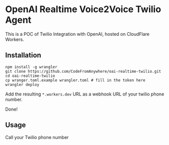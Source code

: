 # OpenAI Realtime Voice2Voice Twilio Agent

This is a POC of Twilio Integration with OpenAI, hosted on CloudFlare Workers.

## Installation

```
npm install -g wrangler
git clone https://github.com/CodeFromAnywhere/oai-realtime-twilio.git
cd oai-realtime-twilio
cp wranger.toml.example wrangler.toml # fill in the token here
wrangler deploy
```

Add the resulting `*.workers.dev` URL as a webhook URL of your twilio phone number.

Done!

## Usage

Call your Twilio phone number
